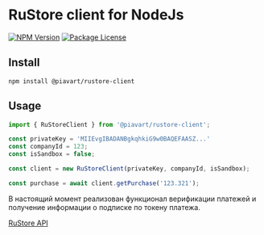 # RuStore client for NodeJs
<a href="https://www.npmjs.com/package/@piavart/rustore-client"><img src="https://img.shields.io/npm/v/@piavart/rustore-client" alt="NPM Version"></a>
<a href="https://github.com/piavart/nestjs-dynamoose/blob/master/LICENSE"><img src="https://img.shields.io/github/license/piavart/rustore-client" alt="Package License"></a>

## Install
`npm install @piavart/rustore-client`

## Usage

``` ts
import { RuStoreClient } from '@piavart/rustore-client';

const privateKey = 'MIIEvgIBADANBgkqhkiG9w0BAQEFAASZ...'
const companyId = 123;
const isSandbox = false;

const client = new RuStoreClient(privateKey, companyId, isSandbox);

const purchase = await client.getPurchase('123.321');
```

В настоящий момент реализован функционал верификации платежей и получение информации о подписке по токену платежа.

[RuStore API](https://www.rustore.ru/help/work-with-rustore-api/)